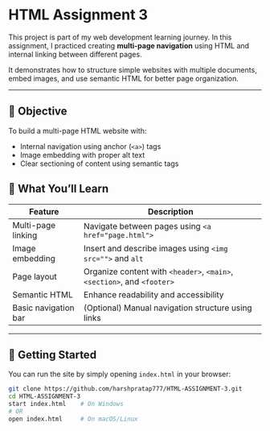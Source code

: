 # HTML Assignment 3

This project is part of my web development learning journey. In this assignment, I practiced creating **multi-page navigation** using HTML and internal linking between different pages.

It demonstrates how to structure simple websites with multiple documents, embed images, and use semantic HTML for better page organization.

---

## 📘 Objective

To build a multi-page HTML website with:
- Internal navigation using anchor (`<a>`) tags
- Image embedding with proper alt text
- Clear sectioning of content using semantic tags



## 🧠 What You’ll Learn

| Feature               | Description |
|------------------------|-------------|
| Multi-page linking     | Navigate between pages using `<a href="page.html">` |
| Image embedding        | Insert and describe images using `<img src="">` and `alt` |
| Page layout            | Organize content with `<header>`, `<main>`, `<section>`, and `<footer>` |
| Semantic HTML          | Enhance readability and accessibility |
| Basic navigation bar   | (Optional) Manual navigation structure using links |

---

## 🚀 Getting Started

You can run the site by simply opening `index.html` in your browser:

```bash
git clone https://github.com/harshpratap777/HTML-ASSIGNMENT-3.git
cd HTML-ASSIGNMENT-3
start index.html    # On Windows
# OR
open index.html     # On macOS/Linux

